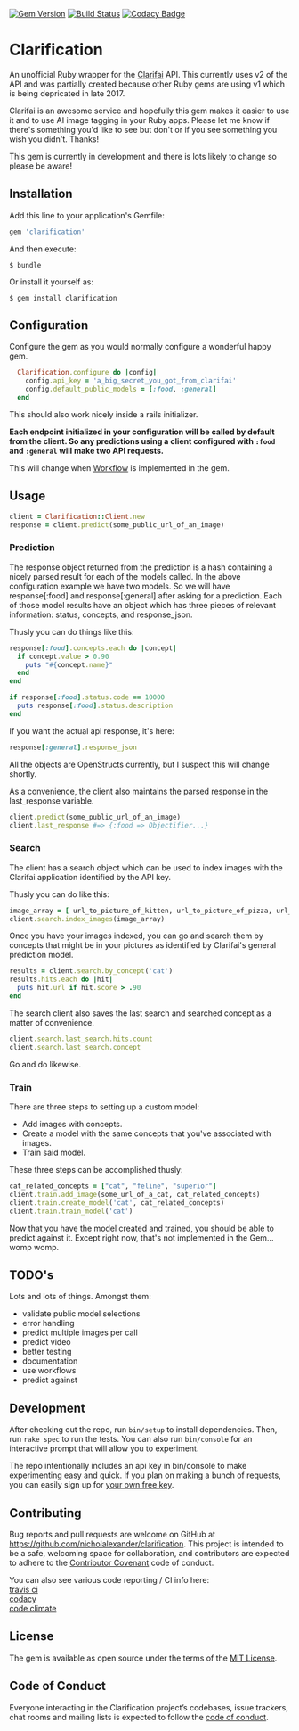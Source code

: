 [![Gem Version](https://badge.fury.io/rb/clarification.svg)](https://badge.fury.io/rb/clarification)
[![Build Status](https://travis-ci.org/nicholalexander/clarification.svg?branch=master)](https://travis-ci.org/nicholalexander/clarification)
[![Codacy Badge](https://api.codacy.com/project/badge/Grade/cb0dd6cce7ec48a191696780951c5efe)](https://www.codacy.com/app/nicholalexander/clarification?utm_source=github.com&amp;utm_medium=referral&amp;utm_content=nicholalexander/clarification&amp;utm_campaign=Badge_Grade)

# Clarification

An unofficial Ruby wrapper for the [Clarifai](http://clarifai.com) API.  This currently uses v2 of the API and was partially created because other Ruby gems are using v1 which is being depricated in late 2017.

Clarifai is an awesome service and hopefully this gem makes it easier to use it and to use AI image tagging in your Ruby apps.  Please let me know if there's something you'd like to see but don't or if you see something you wish you didn't.  Thanks!

This gem is currently in development and there is lots likely to change so please be aware!

## Installation

Add this line to your application's Gemfile:

```ruby
gem 'clarification'
```

And then execute:

    $ bundle

Or install it yourself as:

    $ gem install clarification

## Configuration

Configure the gem as you would normally configure a wonderful happy gem.

```ruby
  Clarification.configure do |config|
    config.api_key = 'a_big_secret_you_got_from_clarifai'
    config.default_public_models = [:food, :general]
  end
```

This should also work nicely inside a rails initializer.

**Each endpoint initialized in your configuration will be called by default from the client.  So any predictions using a client configured with `:food` and `:general` will make two API requests.**

This will change when [Workflow](https://clarifai.com/developer/guide/workflow#workflow) is implemented in the gem.

## Usage

```ruby
client = Clarification::Client.new
response = client.predict(some_public_url_of_an_image)
```

### Prediction

The response object returned from the prediction is a hash containing a nicely parsed result for each of the models called.  In the above configuration example we have two models.  So we will have response[:food] and response[:general] after asking for a prediction.  Each of those model results have an object which has three pieces of relevant information: status, concepts, and response_json.

Thusly you can do things like this:

```ruby
response[:food].concepts.each do |concept|
  if concept.value > 0.90
    puts "#{concept.name}"
  end
end
```

```ruby
if response[:food].status.code == 10000
  puts response[:food].status.description
end
```

If you want the actual api response, it's here:

```ruby
response[:general].response_json
```

All the objects are OpenStructs currently, but I suspect this will change shortly.

As a convenience, the client also maintains the parsed response in the last_response variable.

```ruby
client.predict(some_public_url_of_an_image)
client.last_response #=> {:food => Objectifier...}
```

### Search

The client has a search object which can be used to index images with the Clarifai application identified by the API key.  

Thusly you can do like this:

```ruby
image_array = [ url_to_picture_of_kitten, url_to_picture_of_pizza, url_to_picture_of_drake]
client.search.index_images(image_array)
```

Once you have your images indexed, you can go and search them by concepts that might be in your pictures as identified by Clarifai's general prediction model.

```ruby
results = client.search.by_concept('cat')
results.hits.each do |hit|
  puts hit.url if hit.score > .90
end
```

The search client also saves the last search and searched concept as a matter of convenience.

```ruby
client.search.last_search.hits.count
client.search.last_search.concept
```

Go and do likewise.

### Train

There are three steps to setting up a custom model:

* Add images with concepts.  
* Create a model with the same concepts that you've associated with images.
* Train said model.

These three steps can be accomplished thusly:

```ruby
cat_related_concepts = ["cat", "feline", "superior"]
client.train.add_image(some_url_of_a_cat, cat_related_concepts)
client.train.create_model('cat', cat_related_concepts)
client.train.train_model('cat')
```

Now that you have the model created and trained, you should be able to predict against it.  Except right now, that's not implemented in the Gem... womp womp.

## TODO's

Lots and lots of things.  Amongst them:

* validate public model selections
* error handling
* predict multiple images per call
* predict video
* better testing
* documentation
* use workflows
* predict against 

## Development

After checking out the repo, run `bin/setup` to install dependencies. Then, run `rake spec` to run the tests. You can also run `bin/console` for an interactive prompt that will allow you to experiment.

The repo intentionally includes an api key in bin/console to make experimenting easy and quick.  If you plan on making a bunch of requests, you can easily sign up for [your own free key](https://clarifai.com/signup/).

## Contributing

Bug reports and pull requests are welcome on GitHub at https://github.com/nicholalexander/clarification. This project is intended to be a safe, welcoming space for collaboration, and contributors are expected to adhere to the [Contributor Covenant](http://contributor-covenant.org) code of conduct.

You can also see various code reporting / CI info here:  
[travis ci](https://travis-ci.org/nicholalexander/clarification)  
[codacy](https://www.codacy.com/app/nicholalexander/clarification)  
[code climate](https://codeclimate.com/github/nicholalexander/clarification)   

## License

The gem is available as open source under the terms of the [MIT License](http://opensource.org/licenses/MIT).

## Code of Conduct

Everyone interacting in the Clarification project’s codebases, issue trackers, chat rooms and mailing lists is expected to follow the [code of conduct](https://github.com/nicholalexander/clarification/blob/master/CODE_OF_CONDUCT.md).
